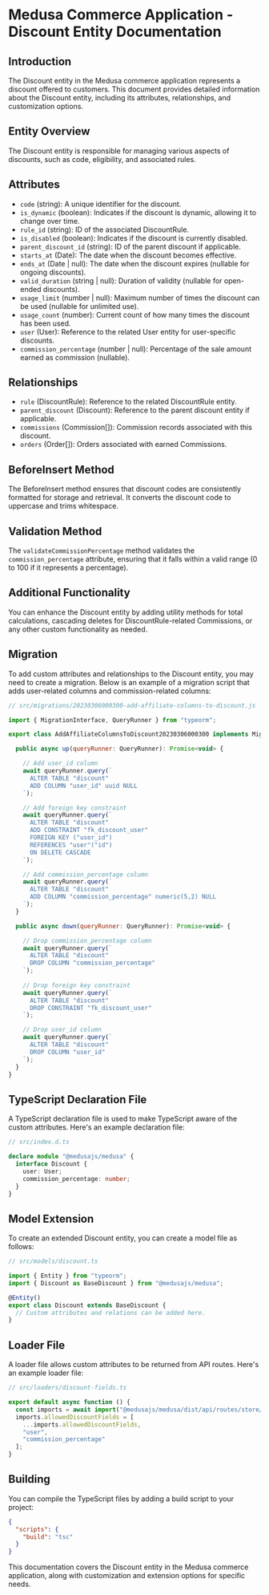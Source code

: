 # Medusa Commerce Application - Discount Entity Documentation

## Introduction

The Discount entity in the Medusa commerce application represents a discount offered to customers. This document provides detailed information about the Discount entity, including its attributes, relationships, and customization options.

## Entity Overview

The Discount entity is responsible for managing various aspects of discounts, such as code, eligibility, and associated rules.

## Attributes

* `code` (string): A unique identifier for the discount.
* `is_dynamic` (boolean): Indicates if the discount is dynamic, allowing it to change over time.
* `rule_id` (string): ID of the associated DiscountRule.
* `is_disabled` (boolean): Indicates if the discount is currently disabled.
* `parent_discount_id` (string): ID of the parent discount if applicable.
* `starts_at` (Date): The date when the discount becomes effective.
* `ends_at` (Date | null): The date when the discount expires (nullable for ongoing discounts).
* `valid_duration` (string | null): Duration of validity (nullable for open-ended discounts).
* `usage_limit` (number | null): Maximum number of times the discount can be used (nullable for unlimited use).
* `usage_count` (number): Current count of how many times the discount has been used.
* `user` (User): Reference to the related User entity for user-specific discounts.
* `commission_percentage` (number | null): Percentage of the sale amount earned as commission (nullable).

## Relationships

* `rule` (DiscountRule): Reference to the related DiscountRule entity.
* `parent_discount` (Discount): Reference to the parent discount entity if applicable.
* `commissions` (Commission[]): Commission records associated with this discount.
* `orders` (Order[]): Orders associated with earned Commissions.

## BeforeInsert Method

The BeforeInsert method ensures that discount codes are consistently formatted for storage and retrieval. It converts the discount code to uppercase and trims whitespace.

## Validation Method

The `validateCommissionPercentage` method validates the `commission_percentage` attribute, ensuring that it falls within a valid range (0 to 100 if it represents a percentage).

## Additional Functionality

You can enhance the Discount entity by adding utility methods for total calculations, cascading deletes for DiscountRule-related Commissions, or any other custom functionality as needed.

## Migration

To add custom attributes and relationships to the Discount entity, you may need to create a migration. Below is an example of a migration script that adds user-related columns and commission-related columns:

```javascript
// src/migrations/20230306000300-add-affiliate-columns-to-discount.js

import { MigrationInterface, QueryRunner } from "typeorm";

export class AddAffiliateColumnsToDiscount20230306000300 implements MigrationInterface {

  public async up(queryRunner: QueryRunner): Promise<void> {

    // Add user_id column
    await queryRunner.query(`
      ALTER TABLE "discount" 
      ADD COLUMN "user_id" uuid NULL
    `);

    // Add foreign key constraint 
    await queryRunner.query(`
      ALTER TABLE "discount"
      ADD CONSTRAINT "fk_discount_user"  
      FOREIGN KEY ("user_id")
      REFERENCES "user"("id")
      ON DELETE CASCADE
    `);

    // Add commission_percentage column
    await queryRunner.query(`
      ALTER TABLE "discount"
      ADD COLUMN "commission_percentage" numeric(5,2) NULL 
    `);
  }

  public async down(queryRunner: QueryRunner): Promise<void> {

    // Drop commission_percentage column
    await queryRunner.query(`
      ALTER TABLE "discount"
      DROP COLUMN "commission_percentage"
    `);
    
    // Drop foreign key constraint
    await queryRunner.query(`
      ALTER TABLE "discount"
      DROP CONSTRAINT "fk_discount_user"
    `);

    // Drop user_id column
    await queryRunner.query(`
      ALTER TABLE "discount"
      DROP COLUMN "user_id"
    `);
  }
}
```

## TypeScript Declaration File

A TypeScript declaration file is used to make TypeScript aware of the custom attributes. Here's an example declaration file:

```typescript
// src/index.d.ts

declare module "@medusajs/medusa" {
  interface Discount {
    user: User;
    commission_percentage: number;
  }
}
```

## Model Extension

To create an extended Discount entity, you can create a model file as follows:

```typescript
// src/models/discount.ts

import { Entity } from "typeorm";
import { Discount as BaseDiscount } from "@medusajs/medusa";

@Entity()
export class Discount extends BaseDiscount {
  // Custom attributes and relations can be added here.
}
```

## Loader File

A loader file allows custom attributes to be returned from API routes. Here's an example loader file:

```javascript
// src/loaders/discount-fields.ts

export default async function () {
  const imports = await import("@medusajs/medusa/dist/api/routes/store/discounts");
  imports.allowedDiscountFields = [
    ...imports.allowedDiscountFields,
    "user",
    "commission_percentage"
  ];
}
```

## Building

You can compile the TypeScript files by adding a build script to your project:

```json
{
  "scripts": {
    "build": "tsc"
  }
}
```

This documentation covers the Discount entity in the Medusa commerce application, along with customization and extension options for specific needs.
